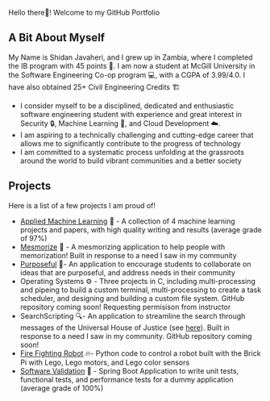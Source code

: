 Hello there👋! Welcome to my GitHub Portfolio

## A Bit About Myself
My Name is Shidan Javaheri, and I grew up in Zambia, where I completed the IB program with 45 points 💯. I am now a student at McGill University in the Software Engineering Co-op program 💻, with a CGPA of 3.99/4.0. I have also obtained 25+ Civil Engineering Credits 🏗️
- I consider myself to be a disciplined, dedicated and enthusiastic software engineering student with experience and great interest in Security 🔒, Machine Learning 🤖, and Cloud Development ☁️.
- I am aspiring to a technically challenging and cutting-edge career that allows me to significantly contribute to the progress of technology
- I am committed to a systematic process unfolding at the grassroots around the world to build vibrant communities and a better society

## Projects
Here is a list of a few projects I am proud of!
- [Applied Machine Learning](https://github.com/sjavaheri/AppliedMachineLearning) 🤖 - A collection of 4 machine learning projects and papers, with high quality writing and results (average grade of 97%)
- [Mesmorize](https://github.com/sjavaheri/Mesmorize) 🧠 - A mesmorizing application to help people with memorization! Built in response to a need I saw in my community
- [Purposeful](https://github.com/sjavaheri/Purposeful) 🤔- An application to encourage students to collaborate on ideas that are purposeful, and address needs in their community
- Operating Systems ⚙️ - Three projects in C, including multi-processing and pipeing to build a custom terminal, multi-processing to create a task scheduler, and designing and building a custom file system. GitHub repository coming soon! Requesting permisison from instructor
- SearchScripting 🔍- An application to streamline the search through messages of the Universal House of Justice (see [here](https://www.bahai.org/library/authoritative-texts/the-universal-house-of-justice/messages/)). Built in response to a need I saw in my community. GitHub repository coming soon!
- [Fire Fighting Robot](https://github.com/sjavaheri/SouvlakiSensors) 🔥- Python code to control a robot built with the Brick Pi with Lego, Lego motors, and Lego color sensors
- [Software Validation](https://github.com/sjavaheri/SoftwareValidation) 🏁 - Spring Boot Application to write unit tests, functional tests, and performance tests for a dummy application (average grade of 100%)



<!--
**sjavaheri/sjavaheri** is a ✨ _special_ ✨ repository because its `README.md` (this file) appears on your GitHub profile.

Here are some ideas to get you started:

- 🔭 I’m currently working on ...
- 🌱 I’m currently learning ...
- 👯 I’m looking to collaborate on ...
- 🤔 I’m looking for help with ...
- 💬 Ask me about ...
- 📫 How to reach me: ...
- 😄 Pronouns: ...
- ⚡ Fun fact: ...
-->
